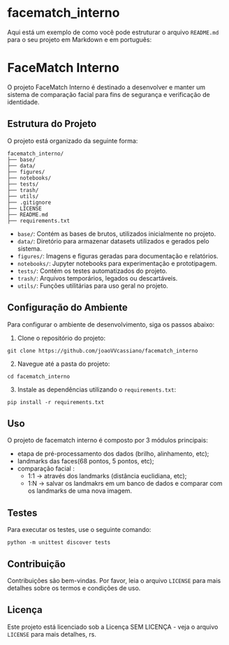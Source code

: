 # facematch_interno
Aqui está um exemplo de como você pode estruturar o arquivo `README.md` para o seu projeto em Markdown e em português:

# FaceMatch Interno

O projeto FaceMatch Interno é destinado a desenvolver e manter um sistema de comparação facial para fins de segurança e verificação de identidade.

## Estrutura do Projeto

O projeto está organizado da seguinte forma:

```
facematch_interno/
├── base/
├── data/
├── figures/
├── notebooks/
├── tests/
├── trash/
├── utils/
├── .gitignore
├── LICENSE
├── README.md
├── requirements.txt
```

- `base/`: Contém as bases de brutos, utilizados inicialmente no projeto.
- `data/`: Diretório para armazenar datasets utilizados e gerados pelo sistema.
- `figures/`: Imagens e figuras geradas para documentação e relatórios.
- `notebooks/`: Jupyter notebooks para experimentação e prototipagem.
- `tests/`: Contém os testes automatizados do projeto.
- `trash/`: Arquivos temporários, legados ou descartáveis.
- `utils/`: Funções utilitárias para uso geral no projeto.

## Configuração do Ambiente

Para configurar o ambiente de desenvolvimento, siga os passos abaixo:

1. Clone o repositório do projeto:
```
git clone https://github.com/joaoVVcassiano/facematch_interno
```

2. Navegue até a pasta do projeto:
```
cd facematch_interno
```

3. Instale as dependências utilizando o `requirements.txt`:
```
pip install -r requirements.txt
```

## Uso

O projeto de facematch interno é composto por 3 módulos principais:
- etapa de pré-processamento dos dados (brilho, alinhamento, etc);
- landmarks das faces(68 pontos, 5 pontos, etc);
- comparação facial :
  - 1:1 -> através dos landmarks (distância euclidiana, etc);
  - 1:N -> salvar os landmakrs em um banco de dados e comparar com os landmarks de uma nova imagem. 

## Testes

Para executar os testes, use o seguinte comando:

```
python -m unittest discover tests
```

## Contribuição

Contribuições são bem-vindas. Por favor, leia o arquivo `LICENSE` para mais detalhes sobre os termos e condições de uso.

## Licença

Este projeto está licenciado sob a Licença SEM LICENÇA - veja o arquivo `LICENSE` para mais detalhes, rs.